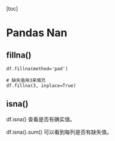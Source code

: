 [toc]


# Pandas Nan

## fillna()

```
df.fillna(method='pad')
```

```
# 缺失值用3来填充
df.fillna(3, inplace=True)
```

## isna()
df.isna() 查看是否有确实值。

df.isna().sum() 可以看到每列是否有缺失值。
